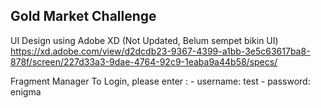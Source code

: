 ## Gold Market Challenge

UI Design using Adobe XD (Not Updated, Belum sempet bikin UI)
https://xd.adobe.com/view/d2dcdb23-9367-4399-a1bb-3e5c63617ba8-878f/screen/227d33a3-9dae-4764-92c9-1eaba9a44b58/specs/

Fragment Manager
To Login, please enter :
    - username: test
    - password: enigma